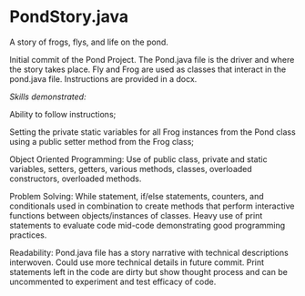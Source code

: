 # PondStory.java
A story of frogs, flys, and life on the pond.

Initial commit of the Pond Project. The Pond.java file is the driver and where the story takes place. Fly and Frog are used as classes that interact in the pond.java file. Instructions are provided in a docx. 

*Skills demonstrated:*

Ability to follow instructions;

Setting the private static variables for all Frog instances from the Pond class using a public setter method from the Frog class;

Object Oriented Programming: Use of public class, private and static variables, setters, getters, various methods, classes, overloaded constructors, overloaded methods.

Problem Solving: While statement, if/else statements, counters, and conditionals used in combination to create methods that perform interactive functions between objects/instances of classes. Heavy use of print statements to evaluate code mid-code demonstrating good programming practices. 

Readability: Pond.java file has a story narrative with technical descriptions interwoven. Could use more technical details in future commit. Print statements left in the code are dirty but show thought process and can be uncommented to experiment and test efficacy of code. 


